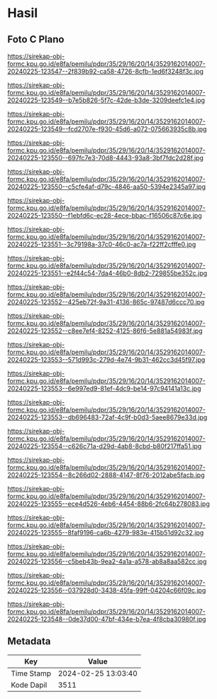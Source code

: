 # Hasil

## Foto C Plano

https://sirekap-obj-formc.kpu.go.id/e8fa/pemilu/pdpr/35/29/16/20/14/3529162014007-20240225-123547--2f839b92-ca58-4726-8cfb-1ed6f3248f3c.jpg

https://sirekap-obj-formc.kpu.go.id/e8fa/pemilu/pdpr/35/29/16/20/14/3529162014007-20240225-123549--b7e5b826-5f7c-42de-b3de-3209deefc1e4.jpg

https://sirekap-obj-formc.kpu.go.id/e8fa/pemilu/pdpr/35/29/16/20/14/3529162014007-20240225-123549--fcd2707e-f930-45d6-a072-075663935c8b.jpg

https://sirekap-obj-formc.kpu.go.id/e8fa/pemilu/pdpr/35/29/16/20/14/3529162014007-20240225-123550--697fc7e3-70d8-4443-93a8-3bf7fdc2d28f.jpg

https://sirekap-obj-formc.kpu.go.id/e8fa/pemilu/pdpr/35/29/16/20/14/3529162014007-20240225-123550--c5cfe4af-d79c-4846-aa50-5394e2345a97.jpg

https://sirekap-obj-formc.kpu.go.id/e8fa/pemilu/pdpr/35/29/16/20/14/3529162014007-20240225-123550--f1ebfd6c-ec28-4ece-bbac-f16506c87c6e.jpg

https://sirekap-obj-formc.kpu.go.id/e8fa/pemilu/pdpr/35/29/16/20/14/3529162014007-20240225-123551--3c79198a-37c0-46c0-ac7a-f22ff2cfffe0.jpg

https://sirekap-obj-formc.kpu.go.id/e8fa/pemilu/pdpr/35/29/16/20/14/3529162014007-20240225-123551--e2f44c54-7da4-46b0-8db2-729855be352c.jpg

https://sirekap-obj-formc.kpu.go.id/e8fa/pemilu/pdpr/35/29/16/20/14/3529162014007-20240225-123552--425eb72f-9a31-4136-865c-97487d6ccc70.jpg

https://sirekap-obj-formc.kpu.go.id/e8fa/pemilu/pdpr/35/29/16/20/14/3529162014007-20240225-123552--c8ee7ef4-8252-4125-86f6-5e881a54983f.jpg

https://sirekap-obj-formc.kpu.go.id/e8fa/pemilu/pdpr/35/29/16/20/14/3529162014007-20240225-123553--571d993c-279d-4e74-9b31-462cc3d45f97.jpg

https://sirekap-obj-formc.kpu.go.id/e8fa/pemilu/pdpr/35/29/16/20/14/3529162014007-20240225-123553--6e997ed9-81ef-4dc9-be14-97c94141a13c.jpg

https://sirekap-obj-formc.kpu.go.id/e8fa/pemilu/pdpr/35/29/16/20/14/3529162014007-20240225-123553--db696483-72af-4c9f-b0d3-5aee8679e33d.jpg

https://sirekap-obj-formc.kpu.go.id/e8fa/pemilu/pdpr/35/29/16/20/14/3529162014007-20240225-123554--c626c71a-d29d-4ab8-8cbd-b80f217ffa51.jpg

https://sirekap-obj-formc.kpu.go.id/e8fa/pemilu/pdpr/35/29/16/20/14/3529162014007-20240225-123554--8c266d02-2888-4147-8f76-2012abe5facb.jpg

https://sirekap-obj-formc.kpu.go.id/e8fa/pemilu/pdpr/35/29/16/20/14/3529162014007-20240225-123555--ece4d526-4eb6-4454-88b6-2fc64b278083.jpg

https://sirekap-obj-formc.kpu.go.id/e8fa/pemilu/pdpr/35/29/16/20/14/3529162014007-20240225-123555--8faf9196-ca6b-4279-983e-415b51d92c32.jpg

https://sirekap-obj-formc.kpu.go.id/e8fa/pemilu/pdpr/35/29/16/20/14/3529162014007-20240225-123556--c5beb43b-9ea2-4a1a-a578-ab8a8aa582cc.jpg

https://sirekap-obj-formc.kpu.go.id/e8fa/pemilu/pdpr/35/29/16/20/14/3529162014007-20240225-123556--037928d0-3438-45fa-99ff-04204c66f09c.jpg

https://sirekap-obj-formc.kpu.go.id/e8fa/pemilu/pdpr/35/29/16/20/14/3529162014007-20240225-123548--0de37d00-47bf-434e-b7ea-4f8cba30980f.jpg


## Metadata

| Key        | Value               |
| ---------- | ------------------- |
| Time Stamp | 2024-02-25 13:03:40 |
| Kode Dapil | 3511                |



